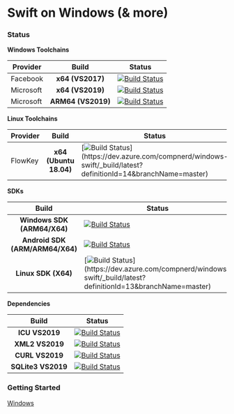 # **Swift on Windows (& more)**

### Status

**Windows Toolchains**

| Provider | Build | Status |
| - | :-: | - |
| Facebook | **x64 (VS2017)** | [![Build Status](https://dev.azure.com/compnerd/windows-swift/_apis/build/status/x64%20Toolchain%20(Facebook%20-%20VS2017)?branchName=master)](https://dev.azure.com/compnerd/windows-swift/_build/latest?definitionId=5&branchName=master) |
| Microsoft | **x64 (VS2019)** | [![Build Status](https://dev.azure.com/compnerd/windows-swift/_apis/build/status/x64%20Toolchain%20(VS2019)?branchName=master)](https://dev.azure.com/compnerd/windows-swift/_build/latest?definitionId=7&branchName=master) |
| Microsoft | **ARM64 (VS2019)** | [![Build Status](https://dev.azure.com/compnerd/windows-swift/_apis/build/status/ARM64%20Toolchain%20(VS2019)?branchName=master)](https://dev.azure.com/compnerd/windows-swift/_build/latest?definitionId=8&branchName=master) |

**Linux Toolchains**

| Provider | Build | Status |
| - | :-: | - |
| FlowKey | **x64 (Ubuntu 18.04)** | [![Build Status](https://dev.azure.com/compnerd/windows-swift/_apis/build/status/x64%20toolchain%20(FlowKey%20-%20Ubuntu%2018.04)?branchName=master)](https://dev.azure.com/compnerd/windows-swift/_build/latest?definitionId=14&branchName=master) |

**SDKs**

| Build | Status |
| :-: | - |
| **Windows SDK (ARM64/X64)** | [![Build Status](https://dev.azure.com/compnerd/windows-swift/_apis/build/status/Windows%20x64%20SDK%20(VS2017)?branchName=master)](https://dev.azure.com/compnerd/windows-swift/_build/latest?definitionId=2&branchName=master) |
| **Android SDK (ARM/ARM64/X64)** | [![Build Status](https://dev.azure.com/compnerd/windows-swift/_apis/build/status/android%20SDK%20(VS2019)?branchName=master)](https://dev.azure.com/compnerd/windows-swift/_build/latest?definitionId=4&branchName=master) |
| **Linux SDK (X64)** | [![Build Status](https://dev.azure.com/compnerd/windows-swift/_apis/build/status/Linux%20SDK%20(flowkey%20-%20Ubuntu%2018.04)?branchName=master)](https://dev.azure.com/compnerd/windows-swift/_build/latest?definitionId=13&branchName=master) |

**Dependencies**

| Build | Status |
| :-: | - |
| **ICU VS2019** | [![Build Status](https://dev.azure.com/compnerd/windows-swift/_apis/build/status/ICU%20(VS2019)?branchName=master)](https://dev.azure.com/compnerd/windows-swift/_build/latest?definitionId=9&branchName=master) |
| **XML2 VS2019** | [![Build Status](https://dev.azure.com/compnerd/windows-swift/_apis/build/status/XML2%20(VS2019)?branchName=master)](https://dev.azure.com/compnerd/windows-swift/_build/latest?definitionId=10&branchName=master) |
| **CURL VS2019** | [![Build Status](https://dev.azure.com/compnerd/windows-swift/_apis/build/status/CURL%20(VS2019)?branchName=master)](https://dev.azure.com/compnerd/windows-swift/_build/latest?definitionId=11&branchName=master) |
| **SQLite3 VS2019** | [![Build Status](https://dev.azure.com/compnerd/windows-swift/_apis/build/status/SQLite%20(VS2019)?branchName=master)](https://dev.azure.com/compnerd/windows-swift/_build/latest?definitionId=12&branchName=master) |

### Getting Started

[Windows](docs/Windows.md)

